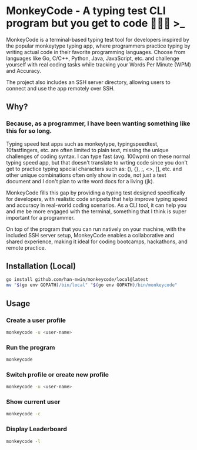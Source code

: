 # MonkeyCode - A typing test CLI program but you get to code 🧑🏻‍💻 >_

MonkeyCode is a terminal-based typing test tool for developers inspired by the popular monkeytype typing app, where programmers practice typing by writing actual code in their favorite programming languages. Choose from languages like Go, C/C++, Python, Java, JavaScript, etc. and challenge yourself with real coding tasks while tracking your Words Per Minute (WPM) and Accuracy. 

The project also includes an SSH server directory, allowing users to connect and use the app remotely over SSH.

## Why? 
### Because, as a programmer, I have been wanting something like this for so long.

Typing speed test apps such as monkeytype, typingspeedtest, 10fastfingers, etc. are often limited to plain text, missing the unique challenges of coding syntax. I can type fast (avg. 100wpm) on these normal typing speed app, but that doesn't translate to wrting code since you don't get to practice typing special characters such as: (), {}, ;, <>, [], etc. and other unique combinations often only show in code, not just a text document and I don't plan to write word docs for a living (jk).

MonkeyCode fills this gap by providing a typing test designed specifically for developers, with realistic code snippets that help improve typing speed and accuracy in real-world coding scenarios. As a CLI tool, it can help you and me be more engaged with the terminal, something that I think is super important for a programmer.

On top of the program that you can run natively on your machine, with the included SSH server setup, MonkeyCode enables a collaborative and shared experience, making it ideal for coding bootcamps, hackathons, and remote practice.

## Installation (Local)
```bash
go install github.com/han-nwin/monkeycode/local@latest
mv "$(go env GOPATH)/bin/local" "$(go env GOPATH)/bin/monkeycode"
```

## Usage
### Create a user profile
```bash
monkeycode -u <user-name>
```
### Run the program
```bash
monkeycode
```
### Switch profile or create new profile
```bash
monkeycode -u <user-name>
```
### Show current user
```bash
monkeycode -c
```
### Display Leaderboard
```bash
monkeycode -l
```



